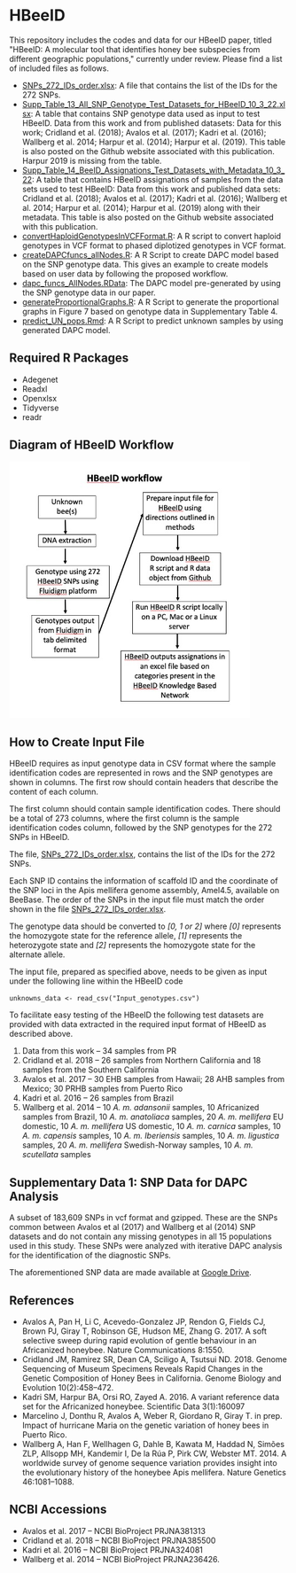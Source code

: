 # HBeeID

This repository includes the codes and data for our HBeeID paper, titled "HBeeID: A molecular tool that identifies honey bee subspecies from different geographic populations," currently under review. Please find a list of included files as follows.

* [SNPs_272_IDs_order.xlsx](SNPs_272_IDs_order.xlsx): A file that contains the list of the IDs for the 272 SNPs.
* [Supp_Table_13_All_SNP_Genotype_Test_Datasets_for_HBeeID_10_3_22.xlsx](Supp_Table_13_All_SNP_Genotype_Test_Datasets_for_HBeeID_10_3_22.xlsx): A table that contains SNP genotype data used as input to test HBeeID. Data from this work and from published datasets: Data for this work; Cridland et al. (2018); Avalos et al. (2017); Kadri et al. (2016); Wallberg et al. 2014; Harpur et al. (2014); Harpur et al. (2019). This table is also posted on the Github website associated with this publication.   Harpur  2019 is missing from the table.
* [Supp_Table_14_BeeID_Assignations_Test_Datasets_with_Metadata_10_3_22](Supp_Table_14_HBeeID_Assignations_Test_Datasets_with_Metadata_10_3_22): A table that contains HBeeID assignations of samples from the data sets used to test HBeeID: Data from this work and published data sets: Cridland et al. (2018); Avalos et al. (2017); Kadri et al. (2016); Wallberg et al. 2014; Harpur et al. (2014); Harpur et al. (2019) along with their metadata. This table is also posted on the Github website associated with this publication.
* [convertHaploidGenotypesInVCFFormat.R](convertHaploidGenotypesInVCFFormat.R): A R script to convert haploid genotypes in VCF format to phased diplotized genotypes in VCF format.
* [createDAPCfuncs_allNodes.R](createDAPCfuncs_allNodes.R): A R Script to create DAPC model based on the SNP genotype data. This gives an example to create models based on user data by following the proposed workflow.
* [dapc_funcs_AllNodes.RData](dapc_funcs_AllNodes.RData): The DAPC model pre-generated by using the SNP genotype data in our paper.
* [generateProportionalGraphs.R](generateProportionalGraphs.R): A R Script to generate the proportional graphs in Figure 7 based on genotype data in Supplementary Table 4.
* [predict_UN_pops.Rmd](predict_UN_pops.Rmd): A R Script to predict unknown samples by using generated DAPC model.

## Required R Packages

* Adegenet
* Readxl
* Openxlsx
* Tidyverse
* readr

## Diagram of HBeeID Workflow
![HBeeID_workflow_diagram](fig/HBeeID_workflow.jpg)

## How to Create Input File

HBeeID requires as input genotype data in CSV format where the sample identification codes are represented in rows and the SNP genotypes are shown in columns. The first row should contain headers that describe the content of each column.

The first column should contain sample identification codes. There should be a total of 273 columns, where the first column is the sample identification codes column, followed by the SNP genotypes for the 272 SNPs in HBeeID.

The file, [SNPs_272_IDs_order.xlsx](SNPs_272_IDs_order.xlsx), contains the list of the IDs for the 272 SNPs.

Each SNP ID contains the information of scaffold ID and the coordinate of the SNP loci in the Apis mellifera genome assembly, Amel4.5, available on BeeBase. The order of the SNPs in the input file must match the order shown in the file [SNPs_272_IDs_order.xlsx](SNPs_272_IDs_order.xlsx).

The genotype data should be converted to *\[0, 1 or 2\]* where *\[0\]* represents the homozygote state for the reference allele, *\[1\]* represents the heterozygote state and *\[2\]* represents the homozygote state for the alternate allele.

The input file, prepared as specified above, needs to be given as input under the following line within the HBeeID code
```
unknowns_data <- read_csv("Input_genotypes.csv")
```

To facilitate easy testing of the HBeeID the following test datasets are provided with data extracted in the required input format of HBeeID as described above.

1. Data from this work – 34 samples from PR
2. Cridland et al. 2018 – 26 samples from Northern California and 18 samples from the Southern California
3. Avalos et al. 2017 – 30 EHB samples from Hawaii; 28 AHB samples from Mexico; 30 PRHB samples from Puerto Rico
3. Kadri et al. 2016 – 26 samples from Brazil
5. Wallberg et al. 2014 – 10 *A. m. adansonii* samples, 10 Africanized samples from Brazil, 10 *A. m. anatoliaca* samples, 20 *A. m. mellifera* EU domestic, 10 *A. m. mellifera* US domestic, 10 *A. m. carnica* samples,  10 *A. m. capensis* samples, 10 *A. m. Iberiensis* samples, 10 *A. m. ligustica* samples, 20 *A. m. mellifera* Swedish-Norway samples, 10 *A. m. scutellata* samples

## Supplementary Data 1: SNP Data for DAPC Analysis

A subset of 183,609 SNPs in vcf format and gzipped. These are the SNPs common between Avalos et al (2017) and Wallberg et al (2014) SNP datasets and do not contain any missing genotypes in all 15 populations used in this study. These SNPs were analyzed with iterative DAPC analysis for the identification of the diagnostic SNPs.

The aforementioned SNP data are made available at [Google Drive](https://drive.google.com/file/d/1oM-ttRnPa2VxIiOZV7Yh2DwP5uPpH2LJ/view?usp=sharing).

## References

* Avalos A, Pan H, Li C, Acevedo-Gonzalez JP, Rendon G, Fields CJ, Brown PJ, Giray T, Robinson GE, Hudson ME, Zhang G. 2017. A soft selective sweep during rapid evolution of gentle behaviour in an Africanized honeybee. Nature Communications 8:1550.
* Cridland JM, Ramirez SR, Dean CA, Sciligo A, Tsutsui ND. 2018. Genome Sequencing of Museum Specimens Reveals Rapid Changes in the Genetic Composition of Honey Bees in California. Genome Biology and Evolution 10(2):458–472.
* Kadri SM, Harpur BA, Orsi RO, Zayed A. 2016. A variant reference data set for the Africanized honeybee. Scientific Data 3(1):160097
* Marcelino J, Donthu R, Avalos A, Weber R, Giordano R, Giray T. in prep. Impact of hurricane Maria on the genetic variation of honey bees in Puerto Rico.
* Wallberg A, Han F, Wellhagen G, Dahle B, Kawata M, Haddad N, Simões ZLP, Allsopp MH, Kandemir I, De la Rúa P, Pirk CW, Webster MT. 2014. A worldwide survey of genome sequence variation provides insight into the evolutionary history of the honeybee Apis mellifera. Nature Genetics 46:1081–1088.

## NCBI Accessions

* Avalos et al. 2017 – NCBI BioProject PRJNA381313
* Cridland et al. 2018 – NCBI BioProject PRJNA385500
* Kadri et al. 2016 – NCBI BioProject PRJNA324081
* Wallberg et al. 2014 – NCBI BioProject PRJNA236426.
